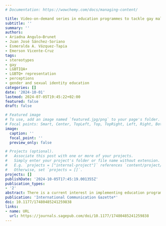 ```yaml
---
# Documentation: https://wowchemy.com/docs/managing-content/

title: Video-on-demand series in education programmes to tackle gay male stereotypes in young people
subtitle: ''
summary: ''
authors:
- Ariadna Angulo—Brunet
- Juan José Sánchez-Soriano
- Esmeralda A. Vázquez-Tapia
- Emerson Vicente-Cruz
tags:
- stereotypes
- gay
- LGBTIQA+
- LGBTQ+ representation
- perceptions
- gender and sexual identity education
categories: []
date: '2024-10-01'
lastmod: 2024-07-05T19:45:22+02:00
featured: false
draft: false

# Featured image
# To use, add an image named `featured.jpg/png` to your page's folder.
# Focal points: Smart, Center, TopLeft, Top, TopRight, Left, Right, BottomLeft, Bottom, BottomRight.
image:
  caption: ''
  focal_point: ''
  preview_only: false

# Projects (optional).
#   Associate this post with one or more of your projects.
#   Simply enter your project's folder or file name without extension.
#   E.g. `projects = ["internal-project"]` references `content/project/deep-learning/index.md`.
#   Otherwise, set `projects = []`.
projects: []
publishDate: '2024-10-05T17:45:19.001355Z'
publication_types:
- '2'
abstract: There is a current interest in implementing education programmes to reduce prejudice towards gay individuals. This study investigates how adolescents recognise gay stereotypes in characters and how video-on-demand series could be utilised to reduce bias in Spain and Mexico. Six focus groups (Spain (1) gay, (2) heterosexual, (3) LBTQ+; Mexico (4) gay, (5) heterosexual, (6) LBTQ+) are used to explore the main stereotypes, to analyse how they are perceived in serialised fiction and to investigate their potential use in education programmes. The thematic analysis reveals that the primary stereotypes identified by young Mexicans and Spaniards are associated with femininity and perversion, as well as the belief that the main factors that encourage these stereotypes are religion and politics. LBTQ+ participants are also more critical of the depictions than heterosexuals. Education programmes should not only target young people but also engage the individuals and institutions that are close to them..
publication: 'International Communication Gazette*'
doi: 10.1177/17480485241259838
links:
- name: URL
  url: https://journals.sagepub.com/doi/10.1177/17480485241259838
---
```

